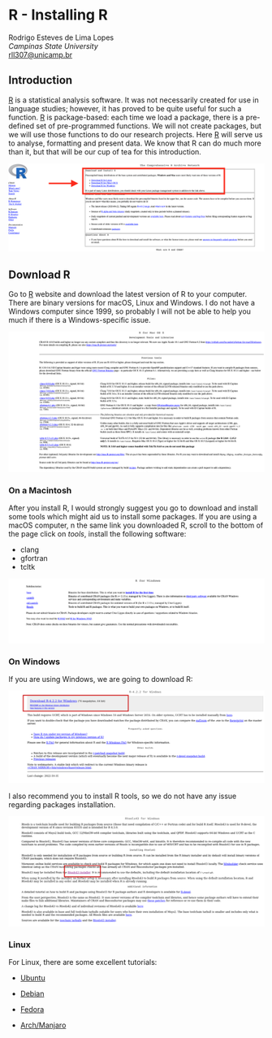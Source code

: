 # R - Installing R

Rodrigo Esteves de Lima Lopes\
*Campinas State University*\
[rll307\@unicamp.br](mailto:rll307@unicamp.br)

## Introduction

[R](https://www.r-project.org/) is a statistical analysis software. It was not necessarily created for use in language studies; however, it has proved to be quite useful for such a function. [R](https://www.r-project.org/) is package-based: each time we load a package, there is a pre-defined set of pre-programmed functions. We will not create packages, but we will use those functions to do our research projects. Here [R](https://www.r-project.org/) will serve us to analyse, formatting and present data. We know that R can do much more than it, but that will be our cup of tea for this introduction.

![Choosing platform on CRAN website](./images/cran01.png)

## Download R

Go to [R](https://www.r-project.org/) website and download the latest version of R to your computer. There are binary versions for macOS, Linux and Windows. I do not have a Windows computer since 1999, so probably I will not be able to help you much if there is a Windows-specific issue.

![Downloading R tools - Macintosh](./images/mac.png)

### On a Macintosh

After you install R, I would strongly suggest you go to download and install some tools which might aid us to install some packages. If you are using a macOS computer, n the same link you downloaded R, scroll to the bottom of the page click on *tools*, install the following software:

-   clang
-   gfortran
-   tcltk

![Downloading Rtools - Windows -1](./images/rtools0.png)

### On Windows

If you are using Windows, we are going to download R:

![Downloading R](images/windows2.png)

I also recommend you to install R tools, so we do not have any issue regarding packages installation.

![Downloading Rtools - Windows](images/Windows3.png)

### Linux

For Linux, there are some excellent tutorials:

-   [Ubuntu](https://cloud.r-project.org/bin/linux/ubuntu)

-   [Debian](https://cloud.r-project.org/bin/linux/debian)

-   [Fedora](https://cloud.r-project.org/bin/linux/fedora)

-   [Arch/Manjaro](https://wiki.archlinux.org/title/R)
